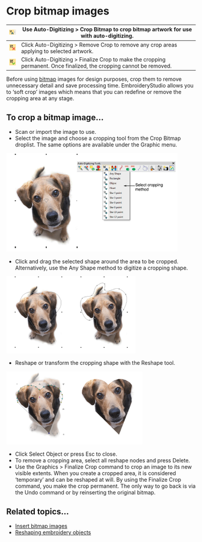 # Crop bitmap images

| ![CropCurve.png](assets/CropCurve.png)       | Use Auto-Digitizing > Crop Bitmap to crop bitmap artwork for use with auto-digitizing.                                |
| -------------------------------------------- | --------------------------------------------------------------------------------------------------------------------- |
| ![RemoveCrop.png](assets/RemoveCrop.png)     | Click Auto-Digitizing > Remove Crop to remove any crop areas applying to selected artwork.                            |
| ![FinalizeCrop.png](assets/FinalizeCrop.png) | Click Auto-Digitizing > Finalize Crop to make the cropping permanent. Once finalized, the cropping cannot be removed. |

Before using [bitmap](../../glossary/glossary) images for design purposes, crop them to remove unnecessary detail and save processing time. EmbroideryStudio allows you to ‘soft crop’ images which means that you can redefine or remove the cropping area at any stage.

## To crop a bitmap image...

- Scan or import the image to use.
- Select the image and choose a cropping tool from the Crop Bitmap droplist. The same options are available under the Graphic menu.

![bitmaps00063.png](assets/bitmaps00063.png)

- Click and drag the selected shape around the area to be cropped. Alternatively, use the Any Shape method to digitize a cropping shape.

![bitmaps00066.png](assets/bitmaps00066.png)

- Reshape or transform the cropping shape with the Reshape tool.

![bitmaps00067.png](assets/bitmaps00067.png)

- Click Select Object or press Esc to close.
- To remove a cropping area, select all reshape nodes and press Delete.
- Use the Graphics > Finalize Crop command to crop an image to its new visible extents. When you create a cropped area, it is considered ‘temporary’ and can be reshaped at will. By using the Finalize Crop command, you make the crop permanent. The only way to go back is via the Undo command or by reinserting the original bitmap.

## Related topics...

- [Insert bitmap images](Insert_bitmap_images)
- [Reshaping embroidery objects](../../Modifying/reshape/Reshaping_embroidery_objects)
